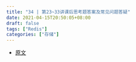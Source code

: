 ```yaml
---
title: "34 | 第23~33讲课后思考题答案及常见问题答疑"
date: 2021-04-15T20:50:05+08:00
draft: false
tags: ["Redis"]
categories: ["存储"]
---
```


- [原文](https://time.geekbang.org/column/article/304145)